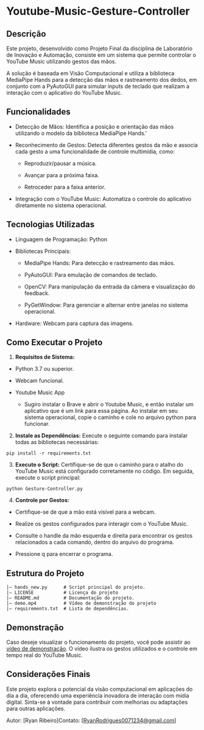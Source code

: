 # Youtube-Music-Gesture-Controller
## Descrição

Este projeto, desenvolvido como Projeto Final da disciplina de Laboratório de Inovação e Automação, consiste em um sistema que permite controlar o YouTube Music utilizando gestos das mãos.

A solução é baseada em Visão Computacional e utiliza a biblioteca MediaPipe Hands para a detecção das mãos e rastreamento dos dedos, em conjunto com a PyAutoGUI para simular inputs de teclado que realizam a interação com o aplicativo do YouTube Music.

## Funcionalidades

- Detecção de Mãos: Identifica a posição e orientação das mãos utilizando o modelo da biblioteca MediaPipe Hands.'

- Reconhecimento de Gestos: Detecta diferentes gestos da mão e associa cada gesto a uma funcionalidade de controle multimídia, como:

  - Reproduzir/pausar a música.

  - Avançar para a próxima faixa.

  - Retroceder para a faixa anterior.

- Integração com o YouTube Music: Automatiza o controle do aplicativo diretamente no sistema operacional.

## Tecnologias Utilizadas

- Linguagem de Programação: Python

- Bibliotecas Principais:

  - MediaPipe Hands: Para detecção e rastreamento das mãos.

  - PyAutoGUI: Para emulação de comandos de teclado.

  - OpenCV: Para manipulação da entrada da câmera e visualização do feedback.

  - PyGetWindow: Para gerenciar e alternar entre janelas no sistema operacional.

- Hardware: Webcam para captura das imagens.

## Como Executar o Projeto

1. **Requisitos de Sistema:**

- Python 3.7 ou superior.

- Webcam funcional.

- Youtube Music App
  - Sugiro instalar o Brave e abrir o Youtube Music, e então instalar um aplicativo que é um link para essa página. Ao instalar em seu sistema operacional, copie o caminho e cole no arquivo python para funcionar.  

2. **Instale as Dependências:**
Execute o seguinte comando para instalar todas as bibliotecas necessárias:

```
pip install -r requirements.txt
```
3. **Execute o Script:**
Certifique-se de que o caminho para o atalho do YouTube Music está configurado corretamente no código. Em seguida, execute o script principal:
```
python Gesture-Controller.py
```

4. **Controle por Gestos:**

- Certifique-se de que a mão está visível para a webcam.

- Realize os gestos configurados para interagir com o YouTube Music.

- Consulte o handle da mão esquerda e direita para encontrar os gestos relacionados a cada comando, dentro do arquivo do programa. 

- Pressione q para encerrar o programa.

## Estrutura do Projeto
```
|— hands_new.py      # Script principal do projeto.
|— LICENSE           # Licença do projeto
|— README.md         # Documentação do projeto.
|— demo.mp4          # Vídeo de demonstração do projeto
|— requirements.txt  # Lista de dependências.
```
## Demonstração

Caso deseje visualizar o funcionamento do projeto, você pode assistir ao [vídeo de demonstração](https://drive.google.com/file/d/1QysnbWF9SiYpWTmd1fpldzc834MqnEJu/view?usp=sharing). O vídeo ilustra os gestos utilizados e o controle em tempo real do YouTube Music.

## Considerações Finais

Este projeto explora o potencial da visão computacional em aplicações do dia a dia, oferecendo uma experiência inovadora de interação com mídia digital. Sinta-se à vontade para contribuir com melhorias ou adaptações para outras aplicações.

Autor: [Ryan Ribeiro]Contato: [RyanRodrigues0071234@gmail.com]

